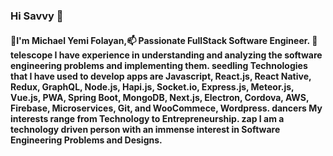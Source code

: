 ### Hi Savvy 👋

#### 💬I'm Michael Yemi Folayan,📫 Passionate FullStack Software Engineer. 👯telescope I have experience in understanding and analyzing the software engineering problems and implementing them. seedling Technologies that I have used to develop apps are Javascript, React.js, React Native, Redux, GraphQL, Node.js, Hapi.js, Socket.io, Express.js, Meteor.js, Vue.js, PWA, Spring Boot, MongoDB, Next.js, Electron, Cordova, AWS, Firebase, Microservices, Git, and WooCommece, Wordpress. dancers My interests range from Technology to Entrepreneurship. zap I am a technology driven person with an immense interest in Software Engineering Problems and Designs.



<!--
**YemmyFolayan/YemmyFolayan** is a ✨ _special_ ✨ repository because its `README.md` (this file) appears on your GitHub profile.

Here are some ideas to get you started:

- 🔭 I’m currently working on ...
- 🌱 I’m currently learning ...
- 👯 I’m looking to collaborate on ...
- 🤔 I’m looking for help with ...
- 💬 Ask me about ...
- 📫 How to reach me: ...
- 😄 Pronouns: ...
- ⚡ Fun fact: ...
-->
